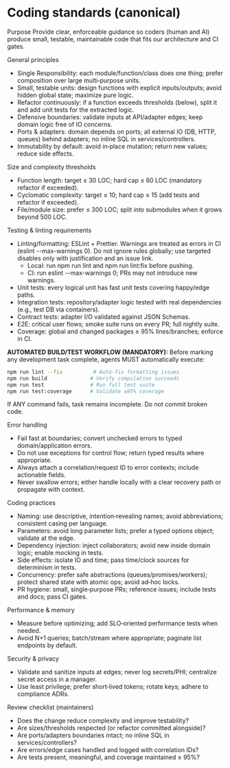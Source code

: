 # Coding standards (canonical)

Purpose
Provide clear, enforceable guidance so coders (human and AI) produce small, testable, maintainable code that fits our architecture and CI gates.

General principles
- Single Responsibility: each module/function/class does one thing; prefer composition over large multi‑purpose units.
- Small, testable units: design functions with explicit inputs/outputs; avoid hidden global state; maximize pure logic.
- Refactor continuously: if a function exceeds thresholds (below), split it and add unit tests for the extracted logic.
- Defensive boundaries: validate inputs at API/adapter edges; keep domain logic free of IO concerns.
- Ports & adapters: domain depends on ports; all external IO (DB, HTTP, queues) behind adapters; no inline SQL in services/controllers.
- Immutability by default: avoid in‑place mutation; return new values; reduce side effects.

Size and complexity thresholds
- Function length: target ≤ 30 LOC; hard cap ≤ 60 LOC (mandatory refactor if exceeded).
- Cyclomatic complexity: target ≤ 10; hard cap ≤ 15 (add tests and refactor if exceeded).
- File/module size: prefer ≤ 300 LOC; split into submodules when it grows beyond 500 LOC.

Testing & linting requirements
- Linting/formatting: ESLint + Prettier. Warnings are treated as errors in CI (eslint --max-warnings 0). Do not ignore rules globally; use targeted disables only with justification and an issue link.
  - Local: run npm run lint and npm run lint:fix before pushing.
  - CI: run eslint --max-warnings 0; PRs may not introduce new warnings.
- Unit tests: every logical unit has fast unit tests covering happy/edge paths.
- Integration tests: repository/adapter logic tested with real dependencies (e.g., test DB via containers).
- Contract tests: adapter I/O validated against JSON Schemas.
- E2E: critical user flows; smoke suite runs on every PR; full nightly suite.
- Coverage: global and changed packages ≥ 95% lines/branches; enforce in CI.

**AUTOMATED BUILD/TEST WORKFLOW (MANDATORY):**
Before marking any development task complete, agents MUST automatically execute:
```bash
npm run lint --fix          # Auto-fix formatting issues
npm run build              # Verify compilation succeeds  
npm run test               # Run full test suite
npm run test:coverage      # Validate ≥95% coverage
```
If ANY command fails, task remains incomplete. Do not commit broken code.

Error handling
- Fail fast at boundaries; convert unchecked errors to typed domain/application errors.
- Do not use exceptions for control flow; return typed results where appropriate.
- Always attach a correlation/request ID to error contexts; include actionable fields.
- Never swallow errors; either handle locally with a clear recovery path or propagate with context.

Coding practices
- Naming: use descriptive, intention‑revealing names; avoid abbreviations; consistent casing per language.
- Parameters: avoid long parameter lists; prefer a typed options object; validate at the edge.
- Dependency injection: inject collaborators; avoid new inside domain logic; enable mocking in tests.
- Side effects: isolate IO and time; pass time/clock sources for determinism in tests.
- Concurrency: prefer safe abstractions (queues/promises/workers); protect shared state with atomic ops; avoid ad‑hoc locks.
- PR hygiene: small, single‑purpose PRs; reference issues; include tests and docs; pass CI gates.

Performance & memory
- Measure before optimizing; add SLO‑oriented performance tests when needed.
- Avoid N+1 queries; batch/stream where appropriate; paginate list endpoints by default.

Security & privacy
- Validate and sanitize inputs at edges; never log secrets/PHI; centralize secret access in a manager.
- Use least privilege; prefer short‑lived tokens; rotate keys; adhere to compliance ADRs.

Review checklist (maintainers)
- Does the change reduce complexity and improve testability?
- Are sizes/thresholds respected (or refactor committed alongside)?
- Are ports/adapters boundaries intact; no inline SQL in services/controllers?
- Are errors/edge cases handled and logged with correlation IDs?
- Are tests present, meaningful, and coverage maintained ≥ 95%?
